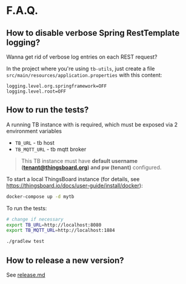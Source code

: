 # F.A.Q.


## How to disable verbose Spring RestTemplate logging?

Wanna get rid of verbose log entries on each REST request?

In the project where you're using `tb-utils`, just create a file `src/main/resources/application.properties`  with this
content:

```properties
logging.level.org.springframework=OFF
logging.level.root=OFF
```


## How to run the  tests?

A running TB instance with is required, which must be exposed via 2 environment variables

* `TB_URL` - tb host
* `TB_MQTT_URL` - tb mqtt broker

> This TB instance must have **default username (tenant@thingsboard.org) and pw (tenant)** configured.

To start a local ThingsBoard instance (for details, see <https://thingsboard.io/docs/user-guide/install/docker>):

```bash
docker-compose up -d mytb
```

To run the tests:

```bash
# change if necessary
export TB_URL=http://localhost:8080
export TB_MQTT_URL=http://localhost:1884

./gradlew test
```

## How to release a new version?

See [release.md](https://github.com/systema/tbutils/docs/release.md)
